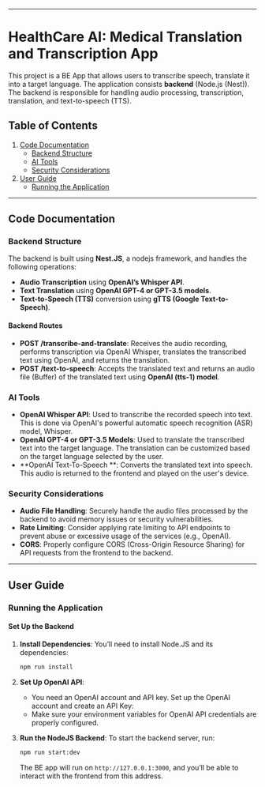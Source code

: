 
---

# **HealthCare AI: Medical Translation and Transcription App**

This project is a BE App that allows users to transcribe speech, translate it into a target language. The application consists **backend** (Node.js (Nest)). The backend is responsible for handling audio processing, transcription, translation, and text-to-speech (TTS).

## **Table of Contents**
1. [Code Documentation](#code-documentation)
   - [Backend Structure](#backend-structure)
   - [AI Tools](#ai-tools)
   - [Security Considerations](#security-considerations)
2. [User Guide](#user-guide)
   - [Running the Application](#running-the-application)

---

## **Code Documentation**

### **Backend Structure**
The backend is built using **Nest.JS**, a nodejs framework, and handles the following operations:

- **Audio Transcription** using **OpenAI’s Whisper API**.
- **Text Translation** using **OpenAI GPT-4 or GPT-3.5 models**.
- **Text-to-Speech (TTS)** conversion using **gTTS (Google Text-to-Speech)**.

#### **Backend Routes**
- **POST /transcribe-and-translate**: Receives the audio recording, performs transcription via OpenAI Whisper, translates the transcribed text using OpenAI, and returns the translation.
- **POST /text-to-speech**: Accepts the translated text and returns an audio file (Buffer) of the translated text using **OpenAI (tts-1) model**.

### **AI Tools**
- **OpenAI Whisper API**: Used to transcribe the recorded speech into text. This is done via OpenAI's powerful automatic speech recognition (ASR) model, Whisper.
- **OpenAI GPT-4 or GPT-3.5 Models**: Used to translate the transcribed text into the target language. The translation can be customized based on the target language selected by the user.
- **OpenAI Text-To-Speech **: Converts the translated text into speech. This audio is returned to the frontend and played on the user's device.

### **Security Considerations**
- **Audio File Handling**: Securely handle the audio files processed by the backend to avoid memory issues or security vulnerabilities.
- **Rate Limiting**: Consider applying rate limiting to API endpoints to prevent abuse or excessive usage of the services (e.g., OpenAI).
- **CORS**: Properly configure CORS (Cross-Origin Resource Sharing) for API requests from the frontend to the backend.

---

## **User Guide**

### **Running the Application**

#### **Set Up the Backend**
1. **Install Dependencies**:
   You’ll need to install Node.JS and its dependencies:
   ```bash
   npm run install 
   ```

2. **Set Up OpenAI API**:
   - You need an OpenAI account and API key. Set up the OpenAI account and create an API Key:
   - Make sure your environment variables for OpenAI API credentials are properly configured.

3. **Run the NodeJS Backend**:
   To start the backend server, run:
   ```bash
   npm run start:dev
   ```
   The BE app will run on `http://127.0.0.1:3000`, and you’ll be able to interact with the frontend from this address.
